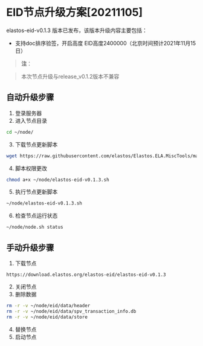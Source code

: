 # EID节点升级方案[20211105]

elastos-eid-v0.1.3 版本已发布，该版本升级内容主要包括：
- 支持doc排序验签，开启高度 EID高度2400000（北京时间预计2021年11月15日）

> **注**：

> 本次节点升级与release_v0.1.2版本不兼容

## 自动升级步骤

1. 登录服务器
2. 进入节点目录

```bash
cd ~/node/
```

3. 下载节点更新脚本

```bash
wget https://raw.githubusercontent.com/elastos/Elastos.ELA.MiscTools/master/upgrade/eid/elastos-eid-v0.1.3.sh
```
4. 脚本权限更改

```bash
chmod a+x ~/node/elastos-eid-v0.1.3.sh
```

5. 执行节点更新脚本

```bash
~/node/elastos-eid-v0.1.3.sh
```

6. 检查节点运行状态

```bash
~/node/node.sh status
```

## 手动升级步骤

1. 下载节点

```
https://download.elastos.org/elastos-eid/elastos-eid-v0.1.3
```

2. 关闭节点
3. 删除数据

```bash
rm -r -v ~/node/eid/data/header
rm -r -v ~/node/eid/data/spv_transaction_info.db
rm -r -v ~/node/eid/data/store
```
4. 替换节点
5. 启动节点